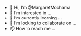- 👋 Hi, I’m @MargaretMochama
- 👀 I’m interested in ...
- 🌱 I’m currently learning ...
- 💞️ I’m looking to collaborate on ...
- 📫 How to reach me ...

<!---
MargaretMochama/MargaretMochama is a ✨ special ✨ repository because its `README.md` (this file) appears on your GitHub profile.
You can click the Preview link to take a look at your changes.
--->
